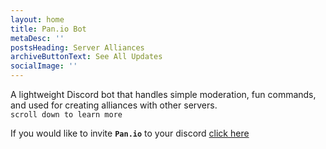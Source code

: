 ```yaml
---
layout: home
title: Pan.io Bot
metaDesc: ''
postsHeading: Server Alliances
archiveButtonText: See All Updates
socialImage: ''
---
```

A lightweight [](https://11ty.io)Discord bot that handles simple moderation, fun commands, and used for creating alliances with other servers. \
`scroll down to learn more`

If you would like to invite **`Pan.io`** to your discord [click here](https://discordapp.com/api/oauth2/authorize?client_id=689679710871093254&permissions=8&scope=bot)